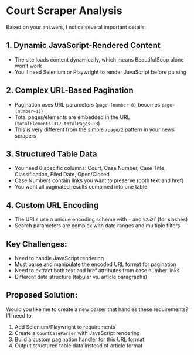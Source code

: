 # Court Scraper Analysis

Based on your answers, I notice several important details:

## 1. Dynamic JavaScript-Rendered Content
- The site loads content dynamically, which means BeautifulSoup alone won't work
- You'll need Selenium or Playwright to render JavaScript before parsing

## 2. Complex URL-Based Pagination
- Pagination uses URL parameters (`page~(number~0)` becomes `page~(number~1)`)
- Total pages/elements are embedded in the URL (`totalElements~317~totalPages~13`)
- This is very different from the simple `/page/2` pattern in your news scrapers

## 3. Structured Table Data
- You need 6 specific columns: Court, Case Number, Case Title, Classification, Filed Date, Open/Closed
- Case Numbers contain links you want to preserve (both text and href)
- You want all paginated results combined into one table

## 4. Custom URL Encoding
- The URLs use a unique encoding scheme with `~` and `%2a2f` (for slashes)
- Search parameters are complex with date ranges and multiple filters

## Key Challenges:
- Need to handle JavaScript rendering
- Must parse and manipulate the encoded URL format for pagination
- Need to extract both text and href attributes from case number links
- Different data structure (tabular vs. article paragraphs)

## Proposed Solution:
Would you like me to create a new parser that handles these requirements? I'll need to:
1. Add Selenium/Playwright to requirements
2. Create a `CourtCaseParser` with JavaScript rendering
3. Build a custom pagination handler for this URL format
4. Output structured table data instead of article format